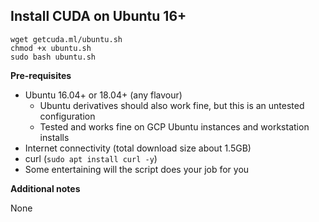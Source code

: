 ## Install CUDA on Ubuntu 16+

```
wget getcuda.ml/ubuntu.sh
chmod +x ubuntu.sh
sudo bash ubuntu.sh
```

**Pre-requisites**

* Ubuntu 16.04+ or 18.04+ (any flavour)
  * Ubuntu derivatives should also work fine, but this is an untested configuration
  * Tested and works fine on GCP Ubuntu instances and workstation installs
* Internet connectivity (total download size about 1.5GB)
* curl (`sudo apt install curl -y`)
* Some entertaining will the script does your job for you

**Additional notes**

None

